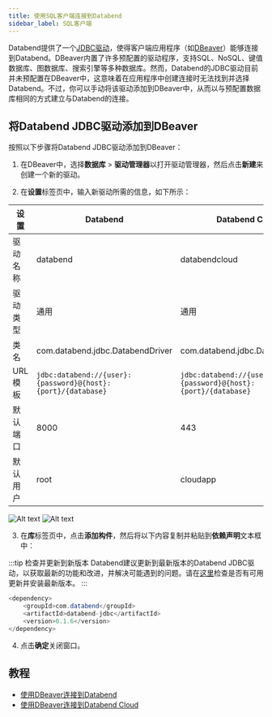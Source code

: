 ```yaml
---
title: 使用SQL客户端连接到Databend
sidebar_label: SQL客户端
---
```


Databend提供了一个[JDBC驱动](https://github.com/databendcloud/databend-jdbc)，使得客户端应用程序（如[DBeaver](https://dbeaver.com/)）能够连接到Databend。DBeaver内置了许多预配置的驱动程序，支持SQL、NoSQL、键值数据库、图数据库、搜索引擎等多种数据库。然而，Databend的JDBC驱动目前并未预配置在DBeaver中，这意味着在应用程序中创建连接时无法找到并选择Databend。不过，你可以手动将该驱动添加到DBeaver中，从而以与预配置数据库相同的方式建立与Databend的连接。

## 将Databend JDBC驱动添加到DBeaver

按照以下步骤将Databend JDBC驱动添加到DBeaver：

1. 在DBeaver中，选择**数据库** > **驱动管理器**以打开驱动管理器，然后点击**新建**来创建一个新的驱动。

2. 在**设置**标签页中，输入新驱动所需的信息，如下所示：

| 设置         | Databend                                                     | Databend Cloud                                               |
| ------------ | ------------------------------------------------------------ | ------------------------------------------------------------ |
| 驱动名称     | databend                                                     | databendcloud                                                |
| 驱动类型     | 通用                                                         | 通用                                                         |
| 类名         | com.databend.jdbc.DatabendDriver                             | com.databend.jdbc.DatabendDriver                             |
| URL模板      | `jdbc:databend://{user}:{password}@{host}:{port}/{database}` | `jdbc:databend://{user}:{password}@{host}:{port}/{database}` |
| 默认端口     | 8000                                                         | 443                                                          |
| 默认用户     | root                                                         | cloudapp                                                     |

![Alt text](@site/docs/public/img/integration/jdbc-new-driver.png)
![Alt text](@site/static/img/documents/develop/jdbc-new-driver.png)

3. 在**库**标签页中，点击**添加构件**，然后将以下内容复制并粘贴到**依赖声明**文本框中：

:::tip 检查并更新到新版本
Databend建议更新到最新版本的Databend JDBC驱动，以获取最新的功能和改进，并解决可能遇到的问题。请在[这里](https://github.com/databendcloud/databend-jdbc/releases)检查是否有可用更新并安装最新版本。
:::

```java
<dependency>
    <groupId>com.databend</groupId>
    <artifactId>databend-jdbc</artifactId>
    <version>0.1.6</version>
</dependency>
```

4. 点击**确定**关闭窗口。

## 教程

- [使用DBeaver连接到Databend](/tutorials/connect/connect-to-databend-dbeaver)
- [使用DBeaver连接到Databend Cloud](/tutorials/connect/connect-to-databendcloud-dbeaver)